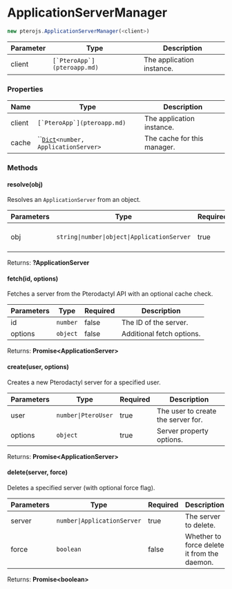 # ApplicationServerManager

```javascript
new pterojs.ApplicationServerManager(<client>)
```

| Parameter | Type                          | Description               |
| --------- | ----------------------------- | ------------------------- |
| client    | ``[`PteroApp`](pteroapp.md)`` | The application instance. |

### Properties

| Name   | Type                                                           | Description                 |
| ------ | -------------------------------------------------------------- | --------------------------- |
| client | ``[`PteroApp`](pteroapp.md)``                                  | The application instance.   |
| cache  | ``[`Dict`](../structures/dict.md)`<number, ApplicationServer>` | The cache for this manager. |

### Methods

#### resolve(obj)

Resolves an `ApplicationServer` from an object.

| Parameters | Type                                        | Required | Description                 |
| ---------- | ------------------------------------------- | -------- | --------------------------- |
| obj        | `string\|number\|object\|ApplicationServer` | true     | The object to resolve from. |

Returns: **?ApplicationServer**

#### fetch(id, options)

Fetches a server from the Pterodactyl API with an optional cache check.

| Parameters | Type     | Required | Description               |
| ---------- | -------- | -------- | ------------------------- |
| id         | `number` | false    | The ID of the server.     |
| options    | `object` | false    | Additional fetch options. |

Returns: **Promise\<ApplicationServer>**

#### create(user, options)

Creates a new Pterodactyl server for a specified user.

| Parameters | Type                | Required | Description                        |
| ---------- | ------------------- | -------- | ---------------------------------- |
| user       | `number\|PteroUser` | true     | The user to create the server for. |
| options    | `object`            | true     | Server property options.           |

Returns: **Promise\<ApplicationServer>**

#### delete(server, force)

Deletes a specified server (with optional force flag).

| Parameters | Type                        | Required | Description                                 |
| ---------- | --------------------------- | -------- | ------------------------------------------- |
| server     | `number\|ApplicationServer` | true     | The server to delete.                       |
| force      | `boolean`                   | false    | Whether to force delete it from the daemon. |

Returns: **Promise\<boolean>**
